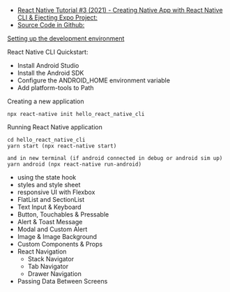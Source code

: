 * [React Native Tutorial #3 (2021) - Creating Native App with React Native CLI & Ejecting Expo Project:](https://www.youtube.com/watch?v=LiHkAGyNSJU&list=PL8kfZyp--gEXs4YsSLtB3KqDtdOFHMjWZ&index=3)
* [Source Code in Github:](https://github.com/mahdi-sharifimehr/RN-Tutorial-Main)

[Setting up the development environment](https://reactnative.dev/docs/environment-setup)

React Native CLI Quickstart:
* Install Android Studio
* Install the Android SDK
* Configure the ANDROID_HOME environment variable
* Add platform-tools to Path

Creating a new application

```
npx react-native init hello_react_native_cli
```
Running React Native application
```
cd hello_react_native_cli
yarn start (npx react-native start)

and in new terminal (if android connected in debug or android sim up)
yarn android (npx react-native run-android)

```

* using the state hook
* styles and style sheet
* responsive UI with Flexbox
* FlatList and SectionList
* Text Input & Keyboard
* Button, Touchables & Pressable
* Alert & Toast Message
* Modal and Custom Alert
* Image & Image Background
* Custom Components & Props
* React Navigation
    * Stack Navigator
    * Tab Navigator
    * Drawer Navigation
* Passing Data Between Screens
